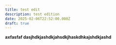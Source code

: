 ```yaml
---
title: test edit
description: test edition
date: 2025-02-06T22:52:00.000Z
draft: true
---
```

**axfasfaf dasjhdkjashdkjahsdkjhaskdhkajshdkjashd**
